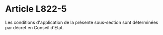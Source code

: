 # Article L822-5

Les conditions d'application de la présente sous-section sont déterminées par décret en Conseil d'Etat.